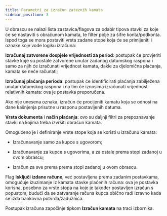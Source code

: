 ```yaml
---
title: Parametri za izračun zateznih kamata
sidebar_position: 3
---
```


U obrascu se nalazi lista zastavica/flagova za odabir tipova stavki za koje će se nastaviti s obračunom kamata, te filter polje za šifre konta/podkonta. Ispod toga se mora postaviti vrsta zadane stope koja će se primijeniti i oznake koje vode logiku izračuna:

**Izračunaj zatvorene dospjele vrijednosti za period**: postupak će provjeriti stavke koje su postale zatvorene unutar zadanog datumskog raspona i samo za njih će izračunati vrijednost kamata, dakle za djelomična plaćanja, kamata se neće računati;

**Izračunaj plaćanja perioda**: postupak će identificirati plaćanja zabilježena unutar datumskog raspona i na tim će iznosima izračunati vrijednost relativnih kamata: ova je postavka preporučena.

Ako nije unesena oznaka, izračun će procijeniti kamatu koja se odnosi na dane kašnjenja prisutne u rasponu postavljenih datuma.

**Vrsta dokumenta** i **način plaćanja**: ovo su daljnji filtri za prepoznavanje stavki na kojima treba izvršiti obračun kamata.

Omogućeno je i definiranje vrste stope koja se koristi u izračunu kamata:

- Izračunavanje samo za kupce s ugovorom;

- Izračunavanje za kupce s ugovorima, a za ostale prema stopi zadanoj u ovom obrascu;

- Izračun za sve prema prema stopi zadanoj u ovom obrascu. 

Flag **Isključi izdane račune**, već postavljena prema zadanim postavkama, omogućuje izuzimanje iz kamata stavke plaćenih računa: ova je postavka korisna, posebno za vrste stopa na koje je također postavljen izračun s popustom, budući da se zatvaranje računa kupca obično radi izravno kada se izda bankovna potvrda/zadužnica.  

Postupak izračuna započinje tipkom  **Izračun kamata** na traci izbornika. 





